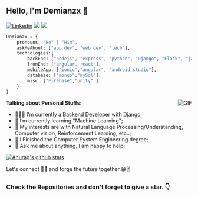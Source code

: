 ## Hello, I'm Demianzx 👋

[![Linkedin](https://img.shields.io/badge/-LinkedIn-222222?style=flat-square&logo=Linkedin&logoColor=white&link=https://www.linkedin.com/in/Demianzx/)](https://www.linkedin.com/in/Demianzx/)
[![](https://img.shields.io/badge/Telegram-Demianzx-blue)](https://t.me/Demianzx)
[![](https://img.shields.io/badge/Gmail-demianz999%40gmail.com-red)](https://mail.google.com/mail/u/0/?tab=km#inbox)




```python
Demianzx = {
    pronouns: "He" | "Him",
    askMeAbout: ["app dev", "web dev", "tech"],
    technologies:{
        backEnd: ["nodejs", "express", "python", "Django", "Flask", "java", "C"],
        fronEnd: ["angular, react"],
        mobileApp: ["ionic","angular", "android studio"],
        database: ["mongo","mySql"],
        misc: ["Firebase","unity" ]
    }
}
```
<img align="right" alt="GIF" src="https://media0.giphy.com/media/WtTnAfZn6aVJfBzlN3/giphy.gif?cid=ecf05e479c4cf5328fa6cdcd088a15756053c7b67410404c&rid=giphy.gif" />

**Talking about Personal Stuffs:**

- 👨🏽‍💻 I’m currently a Backend Developer with Django;
- 🌱 I’m currently learning "Machine Learning"; 
- 🤔 My interests are with Natural Language Processing/Understanding, Computer vision, Reinforcement Learning, etc..;
- 💼 I Finished the Computer System Engineering degree;
- 💬 Ask me about anything, I am happy to help;



[![Anurag's github stats](https://github-readme-stats.vercel.app/api?username=Demianzx)](https://github.com/anuraghazra/github-readme-stats)




Let's connect 👨‍💻 and forge the future together.😁✌

### Check the Repositories and don't forget to give a star. 👇
<!--
**Demianzx/Demianzx** is a ✨ _special_ ✨ repository because its `README.md` (this file) appears on your GitHub profile.

Here are some ideas to get you started:

- 🔭 I’m currently working on ...
- 🌱 I’m currently learning ...
- 👯 I’m looking to collaborate on ...
- 🤔 I’m looking for help with ...
- 💬 Ask me about ...
- 📫 How to reach me: ...
- 😄 Pronouns: ...
- ⚡ Fun fact: ...
- 📝 See my [Curriculum Vitae](https://drive.google.com/file) to get more info.
-->
